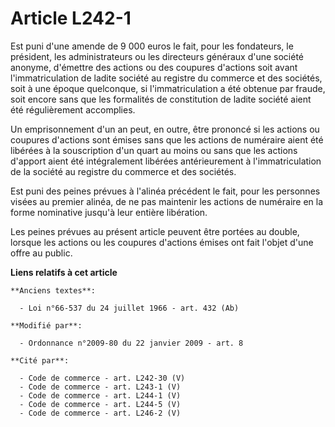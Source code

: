 # Article L242-1

Est puni d'une amende de 9 000 euros le fait, pour les fondateurs, le président, les administrateurs ou les directeurs
généraux d'une société anonyme, d'émettre des actions ou des coupures d'actions soit avant l'immatriculation de ladite
société au registre du commerce et des sociétés, soit à une époque quelconque, si l'immatriculation a été obtenue par fraude,
soit encore sans que les formalités de constitution de ladite société aient été régulièrement accomplies.

Un emprisonnement d'un an peut, en outre, être prononcé si les actions ou coupures d'actions sont émises sans que les actions
de numéraire aient été libérées à la souscription d'un quart au moins ou sans que les actions d'apport aient été
intégralement libérées antérieurement à l'immatriculation de la société au registre du commerce et des sociétés.

Est puni des peines prévues à l'alinéa précédent le fait, pour les personnes visées au premier alinéa, de ne pas maintenir
les actions de numéraire en la forme nominative jusqu'à leur entière libération.

Les peines  prévues au présent article peuvent être portées au double, lorsque les actions  ou les coupures d'actions émises
ont fait l'objet d'une offre au public.

**Liens relatifs à cet article**

	**Anciens textes**:

	  - Loi n°66-537 du 24 juillet 1966 - art. 432 (Ab)

	**Modifié par**:

	  - Ordonnance n°2009-80 du 22 janvier 2009 - art. 8

	**Cité par**:

	  - Code de commerce - art. L242-30 (V)
	  - Code de commerce - art. L243-1 (V)
	  - Code de commerce - art. L244-1 (V)
	  - Code de commerce - art. L244-5 (V)
	  - Code de commerce - art. L246-2 (V)
